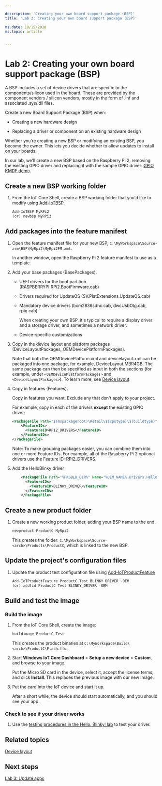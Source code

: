 ```yaml
---

description: 'Creating your own board support package (BSP)'
title: 'Lab 2: Creating your own board support package (BSP)'

ms.date: 10/15/2018
ms.topic: article


---
```


# Lab 2: Creating your own board support package (BSP)

A BSP includes a set of device drivers that are specific to the components/silicon used in the board. These are provided by the component vendors / silicon vendors, mostly in the form of .inf and associated .sys/.dll files.

Create a new Board Support Package (BSP) when:

- Creating a new hardware design

- Replacing a driver or component on an existing hardware design

Whether you're creating a new BSP or modifying an existing BSP, you become the owner. This lets you decide whether to allow updates to install on your boards.

In our lab, we'll create a new BSP based on the Raspberry Pi 2, removing the existing GPIO driver and replacing it with the sample GPIO driver: [GPIO KMDF demo](https://github.com/ms-iot/samples/tree/master/DriverSamples/gpiokmdfdemo).

## <span id="Create_a_new_BSP_working_folder"></span><span id="create_a_new_bsp_working_folder"></span><span id="CREATE_A_NEW_BSP_FILE"></span>Create a new BSP working folder

1. From the IoT Core Shell, create a BSP working folder that you'd like to modify using [Add-IoTBSP](https://github.com/ms-iot/iot-adk-addonkit/blob/master/Tools/IoTCoreImaging/Docs/Add-IoTBSP.md).

    ``` powershell
    Add-IoTBSP MyRPi2
    (or) newbsp MyRPi2
    ```

## <span id="Add_packages_into_the_feature_manifest"></span>Add packages into the feature manifest

1. Open the feature manifest file for your new BSP, `C:\MyWorkspace\Source-arm\BSP\MyRpi2\MyRpi2FM.xml`.

    In another window, open the Raspberry Pi 2 feature manifest to use as a template.

2. Add your base packages (BasePackages).

   - UEFI drivers for the boot partition (RASPBERRYPI.RPi2.BootFirmware.cab)

   - Drivers required for UpdateOS (SV.PlatExtensions.UpdateOS.cab)

   - Mandatory device drivers (bcm2836sdhc.cab, dwcUsbOtg.cab, rpiq.cab)

     When creating your own BSP, it's typical to require a display driver and a storage driver, and sometimes a network driver.

   - Device-specific customizations

3. Copy in the device layout and platform packages (DeviceLayoutPackages, OEMDevicePlatformPackages).

    Note that both the OEMDevicePlatform.xml and devicelayout.xml can be packaged into one package, for example, DeviceLayout.MBR4GB. The same package can then be specified as input in both the sections (for example, under `<OEMDevicePlatformPackages>` and `<DeviceLayoutPackages>`).  To learn more, see [Device layout](device-layout.md).

4. Copy in features (Features).

    Copy in features you want. Exclude any that don't apply to your project.

    For example, copy in each of the drivers **except** the existing GPIO driver:

    ``` xml
    <PackageFile Path="$(mspackageroot)\Retail\$(cputype)\$(buildtype)" Name="RASPBERRYPI.RPi2.GPIO.cab">
        <FeatureIDs>
          <FeatureID>RPI2_DRIVERS</FeatureID>
        </FeatureIDs>
    </PackageFile>
    ```

    Note: To make grouping packages easier, you can combine them into one or more Feature IDs. For example, all of the Raspberry Pi 2 optional drivers use the Feature ID: RPI2_DRIVERS.

5. Add the HelloBlinky driver

    ``` xml
        <PackageFile Path="%PKGBLD_DIR%" Name="%OEM_NAME%.Drivers.HelloBlinky.cab">
          <FeatureIDs>
            <FeatureID>BLINKY_DRIVER</FeatureID>
          </FeatureIDs>
        </PackageFile>
    ```

## <span id="Create_a_new_product_folder"></span><span id="create_a_new_product_and_folder"></span><span id="CREATE_A_NEW_PRODUCT_FOLDER"></span>Create a new product folder

1. Create a new working product folder, adding your BSP name to the end.

    ``` powershell
    newproduct ProductC MyRpi2
    ```

    This creates the folder: `C:\MyWorkspace\Source-<arch>\Products\ProductC`, which is linked to the new BSP.

## <span id="Update_the_project_s_configuration_files"></span><span id="update_the_project_s_configuration_files"></span><span id="UPDATE_THE_PROJECT_S_CONFIGURATION_FILES"></span>Update the project's configuration files

1.  Update the product test configuration file using [Add-IoTProductFeature](https://github.com/ms-iot/iot-adk-addonkit/blob/master/Tools/IoTCoreImaging/Docs/Add-IoTProductFeature.md)

    ``` powershell
    Add-IoTProductFeature ProductC Test BLINKY_DRIVER -OEM
    (or) addfid ProductC Test BLINKY_DRIVER -OEM
    ```

## <span id="Build_and_test_the_image"></span><span id="build_and_test_the_image"></span><span id="BUILD_AND_TEST_THE_IMAGE"></span>Build and test the image

### Build the image

1. From the IoT Core Shell, create the image:

    ``` powershell
    buildimage ProductC Test
    ```

    This creates the product binaries at `C:\MyWorkspace\Build\<arch>\ProductC\Flash.ffu`.

2. Start **Windows IoT Core Dashboard** &gt; **Setup a new device** &gt; **Custom**, and browse to your image.

    Put the Micro SD card in the device, select it, accept the license terms, and click **Install**. This replaces the previous image with our new image.

3. Put the card into the IoT device and start it up.

    After a short while, the device should start automatically, and you should see your app.

### Check to see if your driver works

1. Use the [testing procedures in the Hello, Blinky! lab](https://github.com/microsoft/Windows-iotcore-samples/tree/master/Samples/HelloBlinky) to test your driver.

## <span id="Related_topics"></span>Related topics

[Device layout](device-layout.md)

## <span id="Next_steps"></span><span id="next_steps"></span><span id="NEXT_STEPS"></span>Next steps

[Lab 3: Update apps](/windows-hardware/service/iot/updating-iot-core-apps)